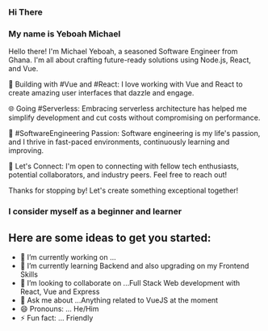 
 ### Hi There
 ### My name is Yeboah Michael
 
 Hello there! I'm Michael Yeboah, a seasoned Software Engineer from Ghana. I'm all about crafting future-ready solutions using Node.js, React, and Vue.

🚀 Building with #Vue and #React:
I love working with Vue and React to create amazing user interfaces that dazzle and engage.

🌐 Going #Serverless:
Embracing serverless architecture has helped me simplify development and cut costs without compromising on performance.

💪 #SoftwareEngineering Passion:
Software engineering is my life's passion, and I thrive in fast-paced environments, continuously learning and improving.

🤝 Let's Connect:
I'm open to connecting with fellow tech enthusiasts, potential collaborators, and industry peers. Feel free to reach out!

Thanks for stopping by! Let's create something exceptional together!

### I consider myself as a beginner and learner 
## Here are some ideas to get you started:

- 🔭 I’m currently working on ...
- 🌱 I’m currently learning Backend and also upgrading on my Frontend Skills
- 👯 I’m looking to collaborate on ...Full Stack Web development with React,  Vue and Express
- 💬 Ask me about ...Anything related to VueJS at the moment
- 😄 Pronouns: ... He/Him
- ⚡ Fun fact: ... Friendly

